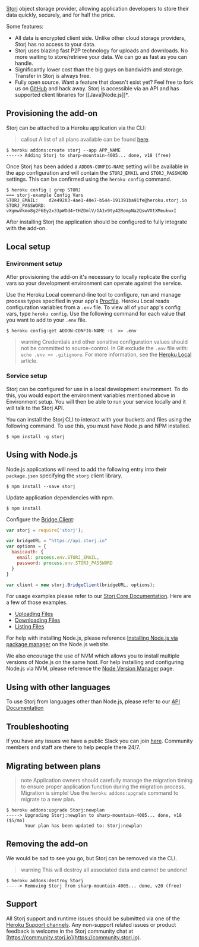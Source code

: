 [Storj](https://elements.heroku.com/addons/Storj) object storage provider, allowing application developers to store their data quickly, securely, and for half the price.

Some features:

- All data is encrypted client side. Unlike other cloud storage providers, Storj has no access to your data.
- Storj uses blazing fast P2P technology for uploads and downloads. No more waiting to store/retrieve your data. We can go as fast as you can handle.
- Significantly lower cost than the big guys on bandwidth and storage. Transfer in Storj is always free.
- Fully open source. Want a feature that doesn't exist yet? Feel free to fork us on [GitHub](https://github.com/storj) and hack away.
Storj is accessible via an API and has supported client libraries for [[Java|Node.js]]*.

## Provisioning the add-on

Storj can be attached to a Heroku application via the CLI:

> callout
> A list of all plans available can be found [here](https://elements.heroku.com/addons/Storj).

```term
$ heroku addons:create storj --app APP_NAME
-----> Adding Storj to sharp-mountain-4005... done, v18 (free)
```

Once Storj has been added a `ADDON-CONFIG-NAME` setting will be available in the app configuration and will contain the `STORJ_EMAIL` and `STORJ_PASSWORD` settings. This can be confirmed using the `heroku config` command.

```term
$ heroku config | grep STORJ
=== storj-example Config Vars
STORJ_EMAIL:    d2e49203-4ae1-40e7-b544-191391ba91fe@heroku.storj.io
STORJ_PASSWORD: vXgmwVkmo8g2F6Ey2x33pWOd4+tHZDmlV/GA1v9ty42RompNa2QswVXtXMeukwxI
```

After installing Storj the application should be configured to fully integrate with the add-on.

## Local setup
### Environment setup

After provisioning the add-on it's necessary to locally replicate the config vars so your development environment can operate against the service.

Use the Heroku Local command-line tool to configure, run and manage process types specified in your app's [Procfile](procfile). Heroku Local reads configuration variables from a `.env` file. To view all of your app's config vars, type `heroku config`. Use the following command for each value that you want to add to your `.env` file.

```term
$ heroku config:get ADDON-CONFIG-NAME -s  >> .env
```

> warning
> Credentials and other sensitive configuration values should not be committed to source-control. In Git exclude the `.env` file with: `echo .env >> .gitignore`.
For more information, see the [Heroku Local](heroku-local) article.

### Service setup
Storj can be configured for use in a local development environment. To do this, you would export the environment variables mentioned above in Environment setup. You will then be able to run your service locally and it will talk to the Storj API.

You can install the Storj CLI to interact with your buckets and files using the following command. To use this, you must have Node.js and NPM installed.

```term
$ npm install -g storj
```

## Using with Node.js

Node.js applications will need to add the following entry into their `package.json` specifying the `storj` client library.

```term
$ npm install --save storj
```

Update application dependencies with npm.

```term
$ npm install
```

Configure the [Bridge Client](https://storj.github.io/core/BridgeClient.html):

```javascript
var storj = require('storj');

var bridgeURL = "https://api.storj.io"
var options = {
  basicauth: {
    email: process.env.STORJ_EMAIL,
    password: process.env.STORJ_PASSWORD
  }
}

var client = new storj.BridgeClient(bridgeURL, options);
```

For usage examples please refer to our [Storj Core Documentation](https://storj.github.io/core/). Here are a few of those examples.

+ [Uploading Files](https://github.com/Storj/core/blob/master/example/6a-upload-file.js)
+ [Downloading Files](https://github.com/Storj/core/blob/master/example/6b-download-file.js)
+ [Listing Files](https://github.com/Storj/core/blob/master/example/6c-list-bucket-files.js)

For help with installing Node.js, please reference [Installing Node.js via package manager](https://nodejs.org/en/download/package-manager/) on the Node.js website.

We also encourage the use of NVM which allows you to install multiple versions of Node.js on the same host. For help installing and configuring Node.js via NVM, please reference the [Node Version Manager](https://github.com/creationix/nvm) page.

## Using with other languages

To use Storj from languages other than Node.js, please refer to our [API Documentation](https://storj.io/api.html)

## Troubleshooting

If you have any issues we have a public Slack you can join [here](https://storj.io/community.html). Community members and staff are there to help people there 24/7.

## Migrating between plans

> note
> Application owners should carefully manage the migration timing to ensure proper application function during the migration process.
Migration is simple! Use the `heroku addons:upgrade` command to migrate to a new plan.
>

```term
$ heroku addons:upgrade Storj:newplan
-----> Upgrading Storj:newplan to sharp-mountain-4005... done, v18 ($5/mo)
       Your plan has been updated to: Storj:newplan
```

## Removing the add-on

We would be sad to see you go, but Storj can be removed via the CLI.

> warning
> This will destroy all associated data and cannot be undone!


```term
$ heroku addons:destroy Storj
-----> Removing Storj from sharp-mountain-4005... done, v20 (free)
```

## Support
All Storj support and runtime issues should be submitted via one of the [Heroku Support channels](support-channels). Any non-support related issues or product feedback is welcome in the Storj community chat at [https://community.storj.io](https://community.storj.io).
